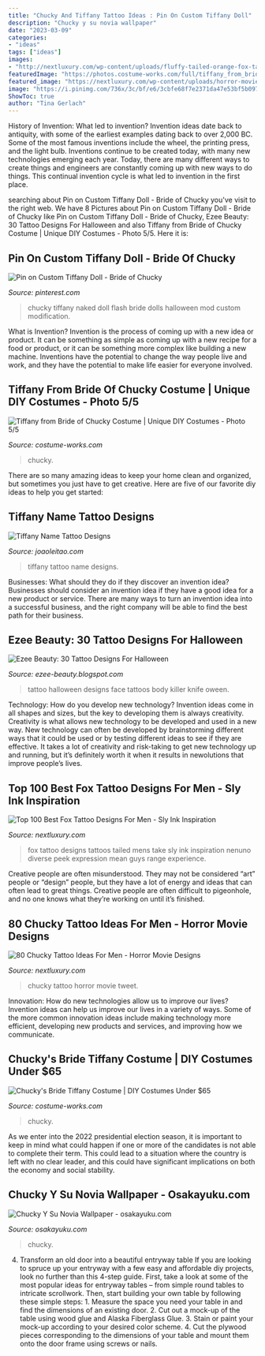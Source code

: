 ```yaml
---
title: "Chucky And Tiffany Tattoo Ideas : Pin On Custom Tiffany Doll"
description: "Chucky y su novia wallpaper"
date: "2023-03-09"
categories:
- "ideas"
tags: ["ideas"]
images:
- "http://nextluxury.com/wp-content/uploads/fluffy-tailed-orange-fox-tattoo-mens-upper-arms.jpg"
featuredImage: "https://photos.costume-works.com/full/tiffany_from_bride_of_chucky4.jpg"
featured_image: "https://nextluxury.com/wp-content/uploads/horror-movie-chucky-guys-tattoo.jpg"
image: "https://i.pinimg.com/736x/3c/bf/e6/3cbfe68f7e2371da47e53bf5b0973b6c--flash-cameras.jpg"
ShowToc: true
author: "Tina Gerlach"
---
```



History of Invention: What led to invention?
Invention ideas date back to antiquity, with some of the earliest examples dating back to over 2,000 BC. Some of the most famous inventions include the wheel, the printing press, and the light bulb. Inventions continue to be created today, with many new technologies emerging each year. Today, there are many different ways to create things and engineers are constantly coming up with new ways to do things. This continual invention cycle is what led to invention in the first place.

	

		
searching about Pin on Custom Tiffany Doll - Bride of Chucky you've visit to the right web. We have 8 Pictures about Pin on Custom Tiffany Doll - Bride of Chucky like Pin on Custom Tiffany Doll - Bride of Chucky, Ezee Beauty: 30 Tattoo Designs For Halloween and also Tiffany from Bride of Chucky Costume | Unique DIY Costumes - Photo 5/5. Here it is:
		
    
## Pin On Custom Tiffany Doll - Bride Of Chucky

<img loading=lazy src="https://i.pinimg.com/736x/3c/bf/e6/3cbfe68f7e2371da47e53bf5b0973b6c--flash-cameras.jpg" onerror="this.onerror=null;this.src='https://tse1.mm.bing.net/th?id=OIP.0kU6vPSO0nFG96x03EKZqwHaJ4&amp;pid=15.1';" alt="Pin on Custom Tiffany Doll - Bride of Chucky">

_Source: pinterest.com_

>chucky tiffany naked doll flash bride dolls halloween mod custom modification. 

	

What is Invention?
Invention is the process of coming up with a new idea or product. It can be something as simple as coming up with a new recipe for a food or product, or it can be something more complex like building a new machine. Inventions have the potential to change the way people live and work, and they have the potential to make life easier for everyone involved.

    
## Tiffany From Bride Of Chucky Costume | Unique DIY Costumes - Photo 5/5

<img loading=lazy src="https://photos.costume-works.com/full/tiffany_from_bride_of_chucky4.jpg" onerror="this.onerror=null;this.src='https://tse4.mm.bing.net/th?id=OIP.9ZtMEkgIw8wPBc1xIPmYAAHaKf&amp;pid=15.1';" alt="Tiffany from Bride of Chucky Costume | Unique DIY Costumes - Photo 5/5">

_Source: costume-works.com_

>chucky. 

	

There are so many amazing ideas to keep your home clean and organized, but sometimes you just have to get creative. Here are five of our favorite diy ideas to help you get started: 

    
## Tiffany Name Tattoo Designs

<img loading=lazy src="https://www.joaoleitao.com/tattoo-name/files/female-names4/tattoo-design-name-tiffany-16.png" onerror="this.onerror=null;this.src='https://tse4.mm.bing.net/th?id=OIP.RYYFXfPMzpA5vVoxU-0pJgHaEO&amp;pid=15.1';" alt="Tiffany Name Tattoo Designs">

_Source: joaoleitao.com_

>tiffany tattoo name designs. 

	

Businesses: What should they do if they discover an invention idea?
Businesses should consider an invention idea if they have a good idea for a new product or service. There are many ways to turn an invention idea into a successful business, and the right company will be able to find the best path for their business.

    
## Ezee Beauty: 30 Tattoo Designs For Halloween

<img loading=lazy src="http://1.bp.blogspot.com/-olEH-qjKEsE/Uj6HT57IxNI/AAAAAAAAASM/sCtPf6whrFE/s1600/killer+knife.jpg" onerror="this.onerror=null;this.src='https://tse4.mm.bing.net/th?id=OIP.BwmiI211pRowkT6dBRKzSwHaMW&amp;pid=15.1';" alt="Ezee Beauty: 30 Tattoo Designs For Halloween">

_Source: ezee-beauty.blogspot.com_

>tattoo halloween designs face tattoos body killer knife oween. 

	

Technology: How do you develop new technology?
Invention ideas come in all shapes and sizes, but the key to developing them is always creativity. Creativity is what allows new technology to be developed and used in a new way. New technology can often be developed by brainstorming different ways that it could be used or by testing different ideas to see if they are effective. It takes a lot of creativity and risk-taking to get new technology up and running, but it’s definitely worth it when it results in newolutions that improve people’s lives.

    
## Top 100 Best Fox Tattoo Designs For Men - Sly Ink Inspiration

<img loading=lazy src="http://nextluxury.com/wp-content/uploads/fluffy-tailed-orange-fox-tattoo-mens-upper-arms.jpg" onerror="this.onerror=null;this.src='https://tse2.mm.bing.net/th?id=OIP.p3yFbj6AEDpkJd351wze3QHaHa&amp;pid=15.1';" alt="Top 100 Best Fox Tattoo Designs For Men - Sly Ink Inspiration">

_Source: nextluxury.com_

>fox tattoo designs tattoos tailed mens take sly ink inspiration nenuno diverse peek expression mean guys range experience. 

	

Creative people are often misunderstood. They may not be considered “art” people or “design” people, but they have a lot of energy and ideas that can often lead to great things. Creative people are often difficult to pigeonhole, and no one knows what they’re working on until it’s finished.

    
## 80 Chucky Tattoo Ideas For Men - Horror Movie Designs

<img loading=lazy src="https://nextluxury.com/wp-content/uploads/horror-movie-chucky-guys-tattoo.jpg" onerror="this.onerror=null;this.src='https://tse2.mm.bing.net/th?id=OIP.euiAfjU8Dtp72kRbcTZ64wAAAA&amp;pid=15.1';" alt="80 Chucky Tattoo Ideas For Men - Horror Movie Designs">

_Source: nextluxury.com_

>chucky tattoo horror movie tweet. 

	

Innovation: How do new technologies allow us to improve our lives?
Invention ideas can help us improve our lives in a variety of ways. Some of the more common innovation ideas include making technology more efficient, developing new products and services, and improving how we communicate.

    
## Chucky&#039;s Bride Tiffany Costume | DIY Costumes Under $65

<img loading=lazy src="https://photos.costume-works.com/full/tiffany.jpg" onerror="this.onerror=null;this.src='https://tse3.mm.bing.net/th?id=OIP.7QeRXvTykMo92Lpsw0-X6QHaNK&amp;pid=15.1';" alt="Chucky&#039;s Bride Tiffany Costume | DIY Costumes Under $65">

_Source: costume-works.com_

>chucky. 

	

As we enter into the 2022 presidential election season, it is important to keep in mind what could happen if one or more of the candidates is not able to complete their term. This could lead to a situation where the country is left with no clear leader, and this could have significant implications on both the economy and social stability.

    
## Chucky Y Su Novia Wallpaper - Osakayuku.com

<img loading=lazy src="https://i.pinimg.com/originals/c6/f1/7e/c6f17e2b9ba448f0b45de8bce91585d8.jpg" onerror="this.onerror=null;this.src='https://tse4.mm.bing.net/th?id=OIP.ZdUJjmkmKrwvzoijvZao4QAAAA&amp;pid=15.1';" alt="Chucky Y Su Novia Wallpaper - osakayuku.com">

_Source: osakayuku.com_

>chucky. 

	

4. Transform an old door into a beautiful entryway table
If you are looking to spruce up your entryway with a few easy and affordable diy projects, look no further than this 4-step guide. First, take a look at some of the most popular ideas for entryway tables – from simple round tables to intricate scrollwork. Then, start building your own table by following these simple steps: 1. Measure the space you need your table in and find the dimensions of an existing door. 2. Cut out a mock-up of the table using wood glue and Alaska Fiberglass Glue. 3. Stain or paint your mock-up according to your desired color scheme. 4. Cut the plywood pieces corresponding to the dimensions of your table and mount them onto the door frame using screws or nails.

